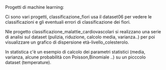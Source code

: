 Progetti di machine learning:

Ci sono vari progetti, classificazione_fiori usa il dataset06 per vedere le classificazioni e gli eventuali errori di classificazione dei fiori.

Nle progetto classificazione_malattie_cardiovascolari si realizzano una serie di analisi sul dataset (pulizia, riduzione, calcolo media, varianza..) per poi visualizzare un grafico di dispersione età-livello_colesterolo.

In statistica c'è un esempio di calcolo dei parametri statistici (media, varianza, alcune probabilità con Poisson,Binomiale ..) su un picccolo dataset (temperature). 
